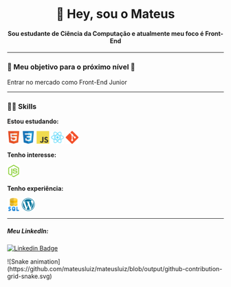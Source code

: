 <h1 align="center">👋 Hey, sou o Mateus</h1>

<h4 align="center">Sou estudante de Ciência da Computação e atualmente meu foco é Front-End</h4>

---

### 🎯 Meu objetivo para o próximo nível 🎯

Entrar no mercado como Front-End Junior

---

### 👨‍💻 Skills
**Estou estudando:**

<img src="./icons/html5.svg" alt="HTML" heigth="30" width="30" title="HTML"></img>
<img src="./icons/css3.svg" alt="CSS" height="30" width="30" title="CSS"></img>
<img src="./icons/javascript.svg" alt="Javascript" height="30" width="30" title="Javascript"></img>
<img src="./icons/reactjs.svg" alt="ReactJS" heigth="30" width="30" title="ReactJS"></img>
<img src="./icons/git.svg" alt="Git" height="30" width="30" title="Git"></img>


**Tenho interesse:**

<img src="./icons/nodejs.svg" alt="NodeJS" heigth="30" width="30" title="NodeJS"></img>

**Tenho experiência:**

<img src="./icons/sql.svg" heigth="30" width="30" title="SQL Server"></img>
<img src="./icons/wordpress.svg" heigth="30" width="30" title="Wordpress"></img>

---

##### Meu LinkedIn:

[![Linkedin Badge](https://img.shields.io/badge/-Mateus%20Luiz-6633cc?style=flat-square&logo=Linkedin&logoColor=white&link=https://www.linkedin.com/in/mateus-luiz/)](https://www.linkedin.com/in/mateus-luiz/) 


<div>
  ![Snake animation](https://github.com/mateusluiz/mateusluiz/blob/output/github-contribution-grid-snake.svg)
</div>
